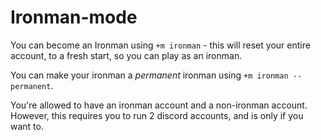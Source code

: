 # Ironman-mode

You can become an Ironman using `+m ironman` - this will reset your entire account, to a fresh start, so you can play as an ironman.

You can make your ironman a _permanent_ ironman using `+m ironman --permanent`.

You're allowed to have an ironman account and a non-ironman account. However, this requires you to run 2 discord accounts, and is only if you want to.

